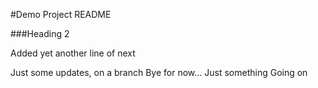 #Demo Project README

###Heading 2

Added yet another line of next

Just some updates, on a branch
Bye for now...
Just something Going on
